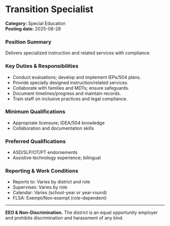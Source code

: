 # Transition Specialist

**Category:** Special Education  
**Posting date:** 2025-08-28

### Position Summary

Delivers specialized instruction and related services with compliance.

### Key Duties & Responsibilities
- Conduct evaluations; develop and implement IEPs/504 plans.
- Provide specially designed instruction/related services.
- Collaborate with families and MDTs; ensure safeguards.
- Document timelines/progress and maintain records.
- Train staff on inclusive practices and legal compliance.

### Minimum Qualifications
- Appropriate licensure; IDEA/504 knowledge
- Collaboration and documentation skills

### Preferred Qualifications
- ASD/SLP/OT/PT endorsements
- Assistive technology experience; bilingual

### Reporting & Work Conditions
- Reports to: Varies by district and role
- Supervises: Varies by role
- Calendar: Varies (school-year or year-round)
- FLSA: Exempt/Non-exempt (role-dependent)

---
**EEO & Non-Discrimination.** The district is an equal opportunity employer and prohibits discrimination and harassment of any kind.
